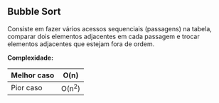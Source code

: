 ## Bubble Sort
Consiste em fazer vários acessos sequenciais (passagens) na tabela, comparar dois elementos adjacentes em cada passagem e trocar elementos adjacentes que estejam fora de ordem.

**Complexidade:**

| Melhor caso | O(n) |
| --- | --- |
| Pior caso | O(n$^2$) |